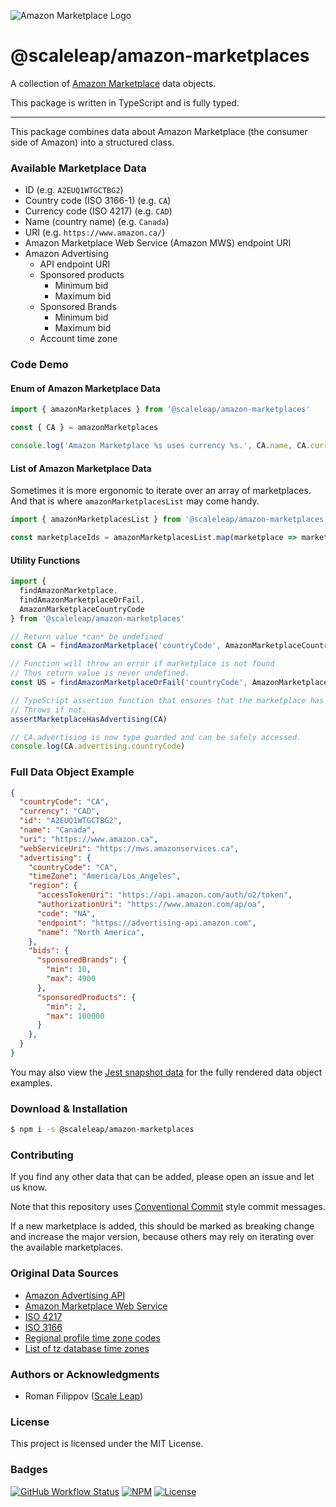 ![Amazon Marketplace Logo](https://raw.githubusercontent.com/ScaleLeap/amazon-marketplaces/master/amazon-marketplace.png)

@scaleleap/amazon-marketplaces
=======================================

A collection of [Amazon Marketplace](https://en.wikipedia.org/wiki/Amazon_Marketplace) data objects.

This package is written in TypeScript and is fully typed.

---

This package combines data about Amazon Marketplace (the consumer side of Amazon) into
a structured class.

### Available Marketplace Data

* ID (e.g. `A2EUQ1WTGCTBG2`)
* Country code (ISO 3166-1) (e.g. `CA`)
* Currency code (ISO 4217) (e.g. `CAD`)
* Name (country name) (e.g. `Canada`)
* URI (e.g. `https://www.amazon.ca/`)
* Amazon Marketplace Web Service (Amazon MWS) endpoint URI
* Amazon Advertising
  * API endpoint URI
  * Sponsored products
    * Minimum bid
    * Maximum bid
  * Sponsored Brands
    * Minimum bid
    * Maximum bid
  * Account time zone

### Code Demo

#### Enum of Amazon Marketplace Data

```ts
import { amazonMarketplaces } from '@scaleleap/amazon-marketplaces'

const { CA } = amazonMarketplaces

console.log('Amazon Marketplace %s uses currency %s.', CA.name, CA.currency)
```

#### List of Amazon Marketplace Data

Sometimes it is more ergonomic to iterate over an array of marketplaces.
And that is where `amazonMarketplacesList` may come handy.

```ts
import { amazonMarketplacesList } from '@scaleleap/amazon-marketplaces'

const marketplaceIds = amazonMarketplacesList.map(marketplace => marketplace.id)
```

#### Utility Functions

```ts
import {
  findAmazonMarketplace,
  findAmazonMarketplaceOrFail,
  AmazonMarketplaceCountryCode
} from '@scaleleap/amazon-marketplaces'

// Return value *can* be undefined
const CA = findAmazonMarketplace('countryCode', AmazonMarketplaceCountryCode.CA)

// Function will throw an error if marketplace is not found
// Thus return value is never undefined.
const US = findAmazonMarketplaceOrFail('countryCode', AmazonMarketplaceCountryCode.US)

// TypeScript assertion function that ensures that the marketplace has advertising enabled.
// Throws if not.
assertMarketplaceHasAdvertising(CA)

// CA.advertising is now type guarded and can be safely accessed.
console.log(CA.advertising.countryCode)
```

### Full Data Object Example

```json
{
  "countryCode": "CA",
  "currency": "CAD",
  "id": "A2EUQ1WTGCTBG2",
  "name": "Canada",
  "uri": "https://www.amazon.ca",
  "webServiceUri": "https://mws.amazonservices.ca",
  "advertising": {
    "countryCode": "CA",
    "timeZone": "America/Los_Angeles",
    "region": {
      "accessTokenUri": "https://api.amazon.com/auth/o2/token",
      "authorizationUri": "https://www.amazon.com/ap/oa",
      "code": "NA",
      "endpoint": "https://advertising-api.amazon.com",
      "name": "North America",
    },
    "bids": {
      "sponsoredBrands": {
        "min": 10,
        "max": 4900
      },
      "sponsoredProducts": {
        "min": 2,
        "max": 100000
      }
    },
  }
}
```

You may also view the [Jest snapshot data](tests/__snapshots__/marketplaces.test.ts.snap) for the fully rendered data object examples.

### Download & Installation

```sh
$ npm i -s @scaleleap/amazon-marketplaces
```

### Contributing

If you find any other data that can be added, please open an issue and let us know.

Note that this repository uses [Conventional Commit](https://www.conventionalcommits.org/)
style commit messages.

If a new marketplace is added, this should be marked as breaking change and increase the major
version, because others may rely on iterating over the available marketplaces.

### Original Data Sources

* [Amazon Advertising API](https://advertising.amazon.com/API/docs/en-us/get-started/how-to-use-api)
* [Amazon Marketplace Web Service](https://docs.developer.amazonservices.com/en_US/dev_guide/DG_Endpoints.html)
* [ISO 4217](https://en.wikipedia.org/wiki/ISO_4217#Active_codes)
* [ISO 3166](https://en.wikipedia.org/wiki/List_of_ISO_3166_country_codes)
* [Regional profile time zone codes](https://advertising.amazon.com/API/docs/en-us/reference/2/profiles#regional-profile-time-zone-codes)
* [List of tz database time zones](https://en.wikipedia.org/wiki/List_of_tz_database_time_zones)

### Authors or Acknowledgments

* Roman Filippov ([Scale Leap](https://www.scaleleap.com))

### License

This project is licensed under the MIT License.

### Badges

[![GitHub Workflow Status](https://img.shields.io/github/workflow/status/ScaleLeap/amazon-marketplaces/CI)](https://github.com/ScaleLeap/amazon-marketplaces/actions)
[![NPM](https://img.shields.io/npm/v/@scaleleap/amazon-marketplaces)](https://npm.im/@scaleleap/amazon-marketplaces)
[![License](https://img.shields.io/npm/l/@scaleleap/amazon-marketplaces)](./LICENSE)

